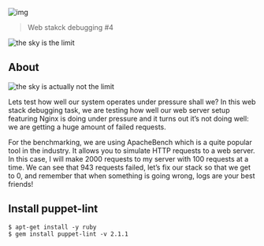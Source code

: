 ![img](https://assets.imaginablefutures.com/media/images/ALX_Logo.max-200x150.png)
  > Web stakck debugging #4


![the sky is the limit](https://media3.giphy.com/media/HV58tke92RgSLZIB7m/200w.webp?cid=ecf05e47n4bb6h4oal5mlkxrs63o7nadh4l1zi8qnhqtxml3&ep=v1_gifs_search&rid=200w.webp&ct=g)

## About
![the sky is actually not the limit](https://s3.amazonaws.com/intranet-projects-files/holbertonschool-sysadmin_devops/313/frdkCrb.jpg)

Lets test how well our system operates under pressure shall we?
In this web stack debugging task, we are testing how well our web server setup featuring Nginx is doing under pressure and it turns out it’s not doing well: we are getting a huge amount of failed requests.

For the benchmarking, we are using ApacheBench which is a quite popular tool in the industry. It allows you to simulate HTTP requests to a web server. In this case, I will make 2000 requests to my server with 100 requests at a time. We can see that 943 requests failed, let’s fix our stack so that we get to 0, and remember that when something is going wrong, logs are your best friends! 

## Install puppet-lint
```
$ apt-get install -y ruby
$ gem install puppet-lint -v 2.1.1
```